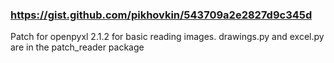 
### https://gist.github.com/pikhovkin/543709a2e2827d9c345d

Patch for openpyxl 2.1.2 for basic reading images. drawings.py and excel.py are in the patch_reader package


